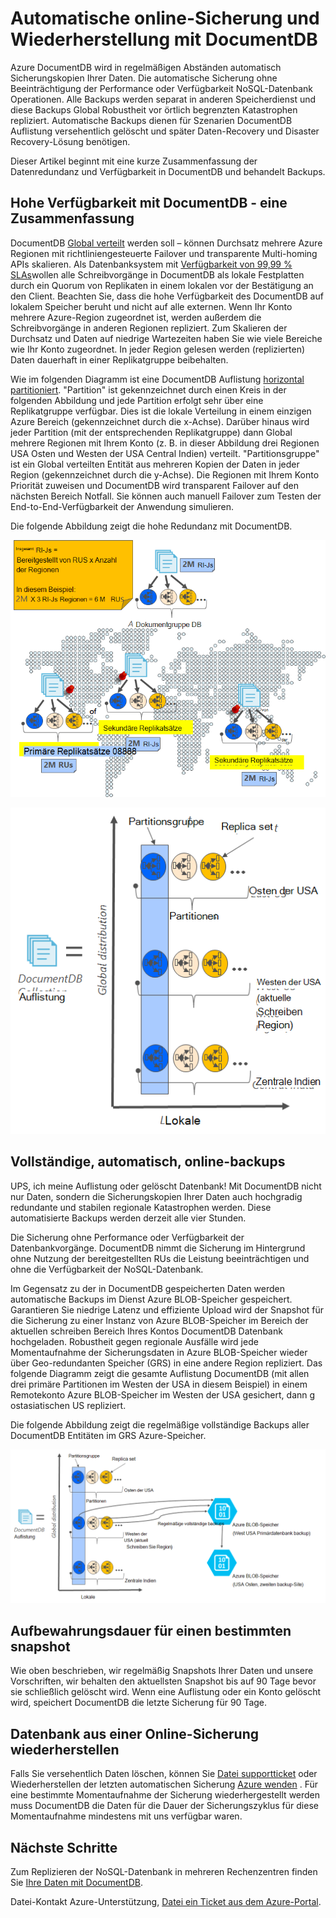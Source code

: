 <properties
    pageTitle="Online-Backup und Wiederherstellung mit DocumentDB | Microsoft Azure"
    description="Automatische Sicherung und Wiederherstellung von NoSQL-Datenbanken mit Azure DocumentDB erfahren."
    keywords="Sicherung und Wiederherstellung, online-Sicherung"
    services="documentdb"
    documentationCenter=""
    authors="RahulPrasad16"
    manager="jhubbard"
    editor="monicar"/>

<tags
    ms.service="documentdb"
    ms.workload="data-services"
    ms.tgt_pltfrm="na"
    ms.devlang="multiple"
    ms.topic="article"
    ms.date="09/23/2016"
    ms.author="raprasa"/>

# <a name="automatic-online-backup-and-restore-with-documentdb"></a>Automatische online-Sicherung und Wiederherstellung mit DocumentDB 

Azure DocumentDB wird in regelmäßigen Abständen automatisch Sicherungskopien Ihrer Daten. Die automatische Sicherung ohne Beeinträchtigung der Performance oder Verfügbarkeit NoSQL-Datenbank Operationen. Alle Backups werden separat in anderen Speicherdienst und diese Backups Global Robustheit vor örtlich begrenzten Katastrophen repliziert. Automatische Backups dienen für Szenarien DocumentDB Auflistung versehentlich gelöscht und später Daten-Recovery und Disaster Recovery-Lösung benötigen.  

Dieser Artikel beginnt mit eine kurze Zusammenfassung der Datenredundanz und Verfügbarkeit in DocumentDB und behandelt Backups. 

## <a name="high-availability-with-documentdb---a-recap"></a>Hohe Verfügbarkeit mit DocumentDB - eine Zusammenfassung

DocumentDB [Global verteilt](documentdb-distribute-data-globally.md) werden soll – können Durchsatz mehrere Azure Regionen mit richtliniengesteuerte Failover und transparente Multi-homing APIs skalieren. Als Datenbanksystem mit [Verfügbarkeit von 99,99 % SLAs](https://azure.microsoft.com/support/legal/sla/documentdb/v1_0/)wollen alle Schreibvorgänge in DocumentDB als lokale Festplatten durch ein Quorum von Replikaten in einem lokalen vor der Bestätigung an den Client. Beachten Sie, dass die hohe Verfügbarkeit des DocumentDB auf lokalem Speicher beruht und nicht auf alle externen. Wenn Ihr Konto mehrere Azure-Region zugeordnet ist, werden außerdem die Schreibvorgänge in anderen Regionen repliziert. Zum Skalieren der Durchsatz und Daten auf niedrige Wartezeiten haben Sie wie viele Bereiche wie Ihr Konto zugeordnet. In jeder Region gelesen werden (replizierten) Daten dauerhaft in einer Replikatgruppe beibehalten.  

Wie im folgenden Diagramm ist eine DocumentDB Auflistung [horizontal partitioniert](documentdb-partition-data.md). "Partition" ist gekennzeichnet durch einen Kreis in der folgenden Abbildung und jede Partition erfolgt sehr über eine Replikatgruppe verfügbar. Dies ist die lokale Verteilung in einem einzigen Azure Bereich (gekennzeichnet durch die x-Achse). Darüber hinaus wird jeder Partition (mit der entsprechenden Replikatgruppe) dann Global mehrere Regionen mit Ihrem Konto (z. B. in dieser Abbildung drei Regionen USA Osten und Westen der USA Central Indien) verteilt. "Partitionsgruppe" ist ein Global verteilten Entität aus mehreren Kopien der Daten in jeder Region (gekennzeichnet durch die y-Achse). Die Regionen mit Ihrem Konto Priorität zuweisen und DocumentDB wird transparent Failover auf den nächsten Bereich Notfall. Sie können auch manuell Failover zum Testen der End-to-End-Verfügbarkeit der Anwendung simulieren.  

Die folgende Abbildung zeigt die hohe Redundanz mit DocumentDB.

![Hohe Redundanz mit DocumentDB](./media/documentdb-online-backup-and-restore/azure-documentdb-nosql-database-redundancy.png)


![Hohe Redundanz mit DocumentDB](./media/documentdb-online-backup-and-restore/azure-documentdb-nosql-database-global-distribution.png)

## <a name="full-automatic-online-backups"></a>Vollständige, automatisch, online-backups

UPS, ich meine Auflistung oder gelöscht Datenbank! Mit DocumentDB nicht nur Daten, sondern die Sicherungskopien Ihrer Daten auch hochgradig redundante und stabilen regionale Katastrophen werden. Diese automatisierte Backups werden derzeit alle vier Stunden. 

Die Sicherung ohne Performance oder Verfügbarkeit der Datenbankvorgänge. DocumentDB nimmt die Sicherung im Hintergrund ohne Nutzung der bereitgestellten RUs die Leistung beeinträchtigen und ohne die Verfügbarkeit der NoSQL-Datenbank. 

Im Gegensatz zu der in DocumentDB gespeicherten Daten werden automatische Backups im Dienst Azure BLOB-Speicher gespeichert. Garantieren Sie niedrige Latenz und effiziente Upload wird der Snapshot für die Sicherung zu einer Instanz von Azure BLOB-Speicher im Bereich der aktuellen schreiben Bereich Ihres Kontos DocumentDB Datenbank hochgeladen. Robustheit gegen regionale Ausfälle wird jede Momentaufnahme der Sicherungsdaten in Azure BLOB-Speicher wieder über Geo-redundanten Speicher (GRS) in eine andere Region repliziert. Das folgende Diagramm zeigt die gesamte Auflistung DocumentDB (mit allen drei primäre Partitionen im Westen der USA in diesem Beispiel) in einem Remotekonto Azure BLOB-Speicher im Westen der USA gesichert, dann g ostasiatischen US repliziert. 

Die folgende Abbildung zeigt die regelmäßige vollständige Backups aller DocumentDB Entitäten im GRS Azure-Speicher.

![Regelmäßige vollständige Backups aller DocumentDB Entitäten im GRS Azure-Speicher](./media/documentdb-online-backup-and-restore/azure-documentdb-nosql-database-automatic-backup.png)


## <a name="retention-period-for-a-given-snapshot"></a>Aufbewahrungsdauer für einen bestimmten snapshot

Wie oben beschrieben, wir regelmäßig Snapshots Ihrer Daten und unsere Vorschriften, wir behalten den aktuellsten Snapshot bis auf 90 Tage bevor sie schließlich gelöscht wird. Wenn eine Auflistung oder ein Konto gelöscht wird, speichert DocumentDB die letzte Sicherung für 90 Tage.

## <a name="restore-database-from-the-online-backup"></a>Datenbank aus einer Online-Sicherung wiederherstellen

Falls Sie versehentlich Daten löschen, können Sie [Datei supportticket](https://portal.azure.com/?#blade/Microsoft_Azure_Support/HelpAndSupportBlade) oder Wiederherstellen der letzten automatischen Sicherung [Azure wenden](https://azure.microsoft.com/support/options/) . Für eine bestimmte Momentaufnahme der Sicherung wiederhergestellt werden muss DocumentDB die Daten für die Dauer der Sicherungszyklus für diese Momentaufnahme mindestens mit uns verfügbar waren.

## <a name="next-steps"></a>Nächste Schritte

Zum Replizieren der NoSQL-Datenbank in mehreren Rechenzentren finden Sie [Ihre Daten mit DocumentDB](documentdb-distribute-data-globally.md). 

Datei-Kontakt Azure-Unterstützung, [Datei ein Ticket aus dem Azure-Portal](https://portal.azure.com/?#blade/Microsoft_Azure_Support/HelpAndSupportBlade).